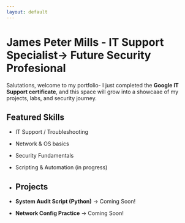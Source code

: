 ```yaml
---
layout: default
---
```

<link rel="stylesheet" href="assets/css/style.css">

# James Peter Mills - IT Support Specialist-> Future Security Profesional

Salutations, welcome to my portfolio-
I just completed the **Google IT Support certificate**, and this space will grow into a showcaae of my projects, labs, and security journey.

## Featured Skills
- IT Support / Troubleshooting
- Network & OS basics
- Security Fundamentals
- Scripting & Automation (in progress)

- ## Projects
- **System Audit Script (Python)** -> Coming Soon!
- **Network Config Practice** -> Coming Soon!
